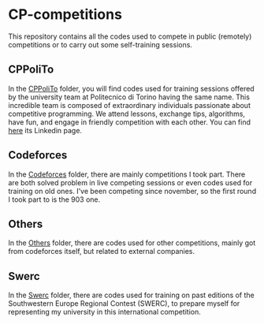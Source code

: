 # CP-competitions
This repository contains all the codes used to compete in public (remotely) competitions or to carry out some self-training sessions.

## CPPoliTo
In the [CPPoliTo](/cppolito) folder, you will find codes used for training sessions offered by the university team at Politecnico di Torino having the same name. This incredible team is composed of extraordinary individuals passionate about competitive programming. We attend lessons, exchange tips, algorithms, have fun, and engage in friendly competition with each other. You can find [here](https://www.linkedin.com/company/cppolito/) its Linkedin page.

## Codeforces
In the [Codeforces](/codeforces) folder, there are mainly competitions I took part. There are both solved problem in live competing sessions or even codes used for training on old ones. I've been competing since november, so the first round I took part to is the 903 one.

## Others
In the [Others](/others) folder, there are codes used for other competitions, mainly got from codeforces itself, but related to external companies.

## Swerc
In the [Swerc](/swerc) folder, there are codes used for training on past editions of the Southwestern Europe Regional Contest (SWERC), to prepare myself for representing my university in this international competition.
